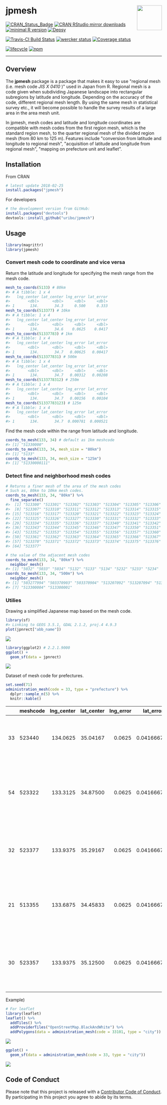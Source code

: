 
<!-- README.md is generated from README.Rmd. Please edit that file -->
jpmesh <img src="man/figures/logo.png" align="right" width="80px" />
====================================================================

[![CRAN\_Status\_Badge](http://www.r-pkg.org/badges/version/jpmesh)](https://cran.r-project.org/package=jpmesh) [![CRAN RStudio mirror downloads](http://cranlogs.r-pkg.org/badges/jpmesh?color=FF5254)](https://cran.r-project.org/package=jpmesh) [![minimal R version](https://img.shields.io/badge/R%3E%3D-3.1.0-blue.svg)](https://cran.r-project.org/) [![Depsy](http://depsy.org/api/package/cran/jpmesh/badge.svg)](http://depsy.org/package/r/jpmesh)

[![Travis-CI Build Status](https://travis-ci.org/uribo/jpmesh.svg?branch=master)](https://travis-ci.org/uribo/jpmesh) [![wercker status](https://app.wercker.com/status/25d5f835882cf2185751e1d89370269f/s/master "wercker status")](https://app.wercker.com/project/byKey/25d5f835882cf2185751e1d89370269f) [![Coverage status](https://codecov.io/gh/uribo/jpmesh/branch/master/graph/badge.svg)](https://codecov.io/github/uribo/jpmesh?branch=master)

[![lifecycle](https://img.shields.io/badge/lifecycle-maturing-blue.svg?style=for-the-badge)](https://www.tidyverse.org/lifecycle/#maturing) [![npm](https://img.shields.io/npm/l/express.svg?style=for-the-badge)](https://github.com/uribo/jpmesh)

------------------------------------------------------------------------

Overview
--------

The **jpmesh** package is a package that makes it easy to use "regional mesh (i.e. mesh code *JIS X 0410* )" used in Japan from R. Regional mesh is a code given when subdividing Japanese landscape into rectangular subregions by latitude and longitude. Depending on the accuracy of the code, different regional mesh length. By using the same mesh in statistical survey etc., it will become possible to handle the survey results of a large area in the area mesh unit.

In jpmesh, mesh codes and latitude and longitude coordinates are compatible with mesh codes from the first region mesh, which is the standard region mesh, to the quarter regional mesh of the divided region mesh (from 80 km to 125 m). Features include "conversion from latitude and longitude to regional mesh", "acquisition of latitude and longitude from regional mesh", "mapping on prefecture unit and leaflet".

Installation
------------

From CRAN

``` r
# latest update 2018-02-25
install.packages("jpmesh")
```

For developers

``` r
# the development version from GitHub:
install.packages("devtools")
devtools::install_github("uribo/jpmesh")
```

Usage
-----

``` r
library(magrittr)
library(jpmesh)
```

### Convert mesh code to coordinate and vice versa

Return the latitude and longitude for specifying the mesh range from the mesh code.

``` r
mesh_to_coords(5133) # 80km
#> # A tibble: 1 x 4
#>   lng_center lat_center lng_error lat_error
#>        <dbl>      <dbl>     <dbl>     <dbl>
#> 1       134.       34.3     0.500     0.333
mesh_to_coords(513377) # 10km
#> # A tibble: 1 x 4
#>   lng_center lat_center lng_error lat_error
#>        <dbl>      <dbl>     <dbl>     <dbl>
#> 1       134.       34.6    0.0625    0.0417
mesh_to_coords(51337783) # 1km
#> # A tibble: 1 x 4
#>   lng_center lat_center lng_error lat_error
#>        <dbl>      <dbl>     <dbl>     <dbl>
#> 1       134.       34.7   0.00625   0.00417
mesh_to_coords(513377831) # 500m
#> # A tibble: 1 x 4
#>   lng_center lat_center lng_error lat_error
#>        <dbl>      <dbl>     <dbl>     <dbl>
#> 1       134.       34.7   0.00312   0.00208
mesh_to_coords(5133778312) # 250m
#> # A tibble: 1 x 4
#>   lng_center lat_center lng_error lat_error
#>        <dbl>      <dbl>     <dbl>     <dbl>
#> 1       134.       34.7   0.00156   0.00104
mesh_to_coords(51337783123) # 125m
#> # A tibble: 1 x 4
#>   lng_center lat_center lng_error lat_error
#>        <dbl>      <dbl>     <dbl>     <dbl>
#> 1       134.       34.7  0.000781  0.000521
```

Find the mesh code within the range from latitude and longitude.

``` r
coords_to_mesh(133, 34) # default as 1km meshcode
#> [1] "51330000"
coords_to_mesh(133, 34, mesh_size = "80km")
#> [1] "5133"
coords_to_mesh(133, 34, mesh_size = "125m")
#> [1] "51330000111"
```

### Detect fine and neighborhood mesh codes

``` r
# Returns a finer mesh of the area of the mesh codes
# Such as, 80km to 10km mesh codes.
coords_to_mesh(133, 34, "80km") %>% 
  fine_separate()
#>  [1] "513300" "513301" "513302" "513303" "513304" "513305" "513306"
#>  [8] "513307" "513310" "513311" "513312" "513313" "513314" "513315"
#> [15] "513316" "513317" "513320" "513321" "513322" "513323" "513324"
#> [22] "513325" "513326" "513327" "513330" "513331" "513332" "513333"
#> [29] "513334" "513335" "513336" "513337" "513340" "513341" "513342"
#> [36] "513343" "513344" "513345" "513346" "513347" "513350" "513351"
#> [43] "513352" "513353" "513354" "513355" "513356" "513357" "513360"
#> [50] "513361" "513362" "513363" "513364" "513365" "513366" "513367"
#> [57] "513370" "513371" "513372" "513373" "513374" "513375" "513376"
#> [64] "513377"

# the value of the adjacent mesh codes
coords_to_mesh(133, 34, "80km") %>% 
  neighbor_mesh()
#> [1] "5032" "5033" "5034" "5132" "5133" "5134" "5232" "5233" "5234"
coords_to_mesh(133, 34, "500m") %>% 
  neighbor_mesh()
#> [1] "503277994" "503370903" "503370904" "513207092" "513207094" "513300003"
#> [7] "513300004" "513300001"
```

### Utilies

Drawing a simplified Japanese map based on the mesh code.

``` r
library(sf)
#> Linking to GEOS 3.5.1, GDAL 2.1.2, proj.4 4.9.3
plot(jpnrect["abb_name"])
```

![](man/figures/README-jpn_simple_map_sf-1.png)

``` r
library(ggplot2) # 2.2.1.9000
ggplot() +
  geom_sf(data = jpnrect)
```

![](man/figures/README-jpn_simple_map-1.png)

Dataset of mesh code for prefectures.

``` r
set.seed(71)
administration_mesh(code = 33, type = "prefecture") %>% 
  dplyr::sample_n(5) %>% 
  knitr::kable()
```

|     | meshcode |  lng\_center|  lat\_center|  lng\_error|  lat\_error| geometry                                                                                            |
|-----|:---------|------------:|------------:|-----------:|-----------:|:----------------------------------------------------------------------------------------------------|
| 33  | 523440   |     134.0625|     35.04167|      0.0625|   0.0416667| list(c(134, 134.125, 134.125, 134, 134, 35, 35, 35.08333, 35.08333, 35))                            |
| 54  | 523322   |     133.3125|     34.87500|      0.0625|   0.0416667| list(c(133.25, 133.375, 133.375, 133.25, 133.25, 34.83333, 34.83333, 34.91667, 34.91667, 34.83333)) |
| 32  | 523377   |     133.9375|     35.29167|      0.0625|   0.0416667| list(c(133.875, 134, 134, 133.875, 133.875, 35.25, 35.25, 35.33333, 35.33333, 35.25))               |
| 21  | 513355   |     133.6875|     34.45833|      0.0625|   0.0416667| list(c(133.625, 133.75, 133.75, 133.625, 133.625, 34.41667, 34.41667, 34.5, 34.5, 34.41667))        |
| 30  | 523357   |     133.9375|     35.12500|      0.0625|   0.0416667| list(c(133.875, 134, 134, 133.875, 133.875, 35.08333, 35.08333, 35.16667, 35.16667, 35.08333))      |

Example)

``` r
# For leaflet
library(leaflet)
leaflet() %>% 
  addTiles() %>% 
  addProviderTiles("OpenStreetMap.BlackAndWhite") %>% 
  addPolygons(data = administration_mesh(code = 33101, type = "city"))
```

![](man/figures/README-mesh_pref_33_leaflet-1.png)

``` r
ggplot() + 
  geom_sf(data = administration_mesh(code = 33, type = "city"))
```

![](man/figures/README-mesh_pref33_map-1.png)

Code of Conduct
---------------

Please note that this project is released with a [Contributor Code of Conduct](.github/CODE_OF_CONDUCT.md). By participating in this project you agree to abide by its terms.
